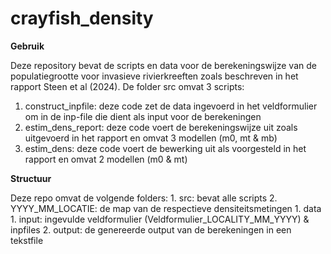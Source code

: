 # crayfish_density

 **Gebruik**
 
 Deze repository bevat de scripts en data voor de berekeningswijze van de populatiegrootte voor invasieve rivierkreeften zoals beschreven in het rapport Steen et al (2024).
 De folder src omvat 3 scripts:
  1. construct_inpfile: deze code zet de data ingevoerd in het veldformulier om in de inp-file die dient als input voor de berekeningen
  2. estim_dens_report: deze code voert de berekeningswijze uit zoals uitgevoerd in het rapport en omvat 3 modellen (m0, mt & mb)
  3. estim_dens: deze code voert de bewerking uit als voorgesteld in het rapport en omvat 2 modellen (m0 & mt)

**Structuur**

Deze repo omvat de volgende folders:
	1. src: bevat alle scripts
 	2. YYYY_MM_LOCATIE: de map van de respectieve densiteitsmetingen
		1. data
				1. input: ingevulde veldformulier (Veldformulier_LOCALITY_MM_YYYY) & inpfiles
				2. output: de genereerde output van de berekeningen in een tekstfile
